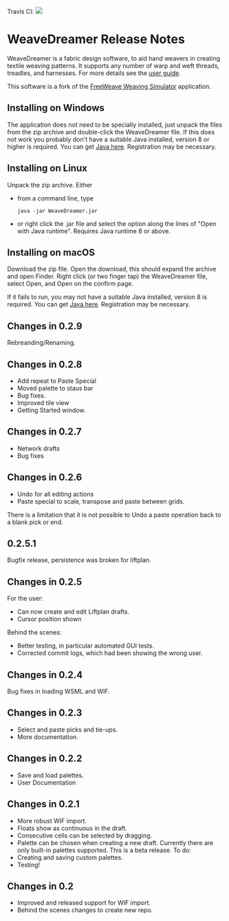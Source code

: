 Travis CI: [![][Travis CI Img]][Travis CI]

WeaveDreamer Release Notes
========================

WeaveDreamer is a fabric design software, to aid hand weavers in creating textile weaving 
patterns. It supports any number of warp and weft threads, treadles, and harnesses. 
For more details see the [user guide](https://sourceforge.net/p/weavingsim/wiki/User%20Guide/).

This software is a fork of the [FreeWeave Weaving Simulator](https://sourceforge.net/projects/freeweave/) application. 


[Travis CI Img]:https://travis-ci.com/pdhammond42/weavedreamer.svg?branch=master
[Travis CI]:https://travis-ci.com/pdhammond42/weavedreamer

Installing on Windows
---------------------

The application does not need to be specially installed, just unpack the files 
from the zip archive and double-click the WeaveDreamer file. If this does 
not work you probably don't have a suitable Java installed, version 8 or higher is required.
You can get [Java here](http://www.java.com/en/). Registration may be necessary.

Installing on Linux
-------------------
Unpack the zip archive. Either

- from a command line, type 

    `java -jar WeaveDreamer.jar`

- or right click the .jar file and select the option along the lines of 
"Open with Java runtime". Requires Java runtime 8 or above.

Installing on macOS
----
Download the zip file. Open the download, this should expand the archive and open Finder.
Right click (or two finger tap) the WeaveDreamer file, select Open, and Open on the confirm page.

If it fails to run, you may not have a suitable Java installed, version 8 is required. You can get [Java here](https://java.com/en/). 
Registration may be necessary.


Changes in 0.2.9
----------------
Rebreanding/Renaming.

Changes in 0.2.8
----------------
- Add repeat to Paste Special
- Moved palette to staus bar
- Bug fixes.
- Improved tile view
- Getting Started window.

Changes in 0.2.7
---------------

- Network drafts
- Bug fixes

Changes in 0.2.6
----------------

- Undo for all editing actions
- Paste special to scale, transpose and paste between grids.

There is a limitation that it is not possible to Undo a paste 
operation back to a blank pick or end. 

0.2.5.1
-------
Bugfix release, persistence was broken for liftplan.
 
Changes in 0.2.5
----------------
For the user:
- Can now create and edit Liftplan drafts.
- Cursor position shown

Behind the scenes:
- Better testing, in particular automated GUI tests.
- Corrected commit logs, which had been showing the wrong user.

Changes in 0.2.4
----------------
Bug fixes in loading WSML and WIF.

Changes in 0.2.3
----------------
- Select and paste picks and tie-ups.
- More documentation.

Changes in 0.2.2
----------------
- Save and load palettes.
- User Documentation

Changes in 0.2.1
----------------
- More robust WIF import.
- Floats show as continuous in the draft. 
- Consecutive cells can be selected by dragging. 
- Palette can be chosen when creating a new draft. Currently there are only built-in palettes supported. 
This is a beta release. To do:
- Creating and saving custom palettes. 
- Testing!

Changes in 0.2
--------------

- Improved and released support for WIF import.
- Behind the scenes changes to create new repo.
